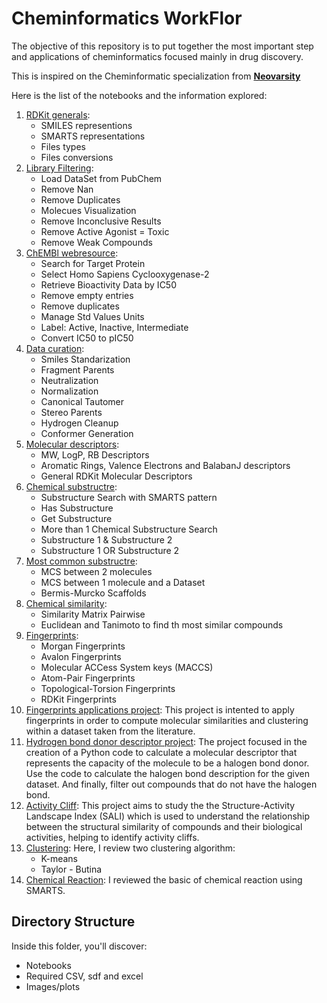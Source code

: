 # Cheminformatics WorkFlor

The objective of this repository is to put together the most important step and applications of cheminformatics focused mainly in drug discovery.

This is inspired on the Cheminformatic specialization from [**Neovarsity**](https://neovarsity.org/)

Here is the list of the notebooks and the information explored:
1. [RDKit generals](https://github.com/Stef0916/chemoinformatics-bioinformatics/tree/main/cheminformatics-workflow/notebooks/1-RDKit-general.ipynb):
    - SMILES representions
    - SMARTS representations
    - Files types
    - Files conversions
2. [Library Filtering](https://github.com/Stef0916/chemoinformatics-bioinformatics/tree/main/cheminformatics-workflow/notebooks/2-Library_filtering.ipynb):
    - Load DataSet from PubChem
    - Remove Nan
    - Remove Duplicates
    - Molecues Visualization
    - Remove Inconclusive Results
    - Remove Active Agonist = Toxic
    - Remove Weak Compounds
3. [ChEMBl webresource](https://github.com/Stef0916/chemoinformatics-bioinformatics/tree/main/cheminformatics-workflow/notebooks/3-chembl_webresource.ipynb):
    - Search for Target Protein
    - Select Homo Sapiens Cyclooxygenase-2
    - Retrieve Bioactivity Data by IC50
    - Remove empty entries
    - Remove duplicates
    - Manage Std Values Units
    - Label: Active, Inactive, Intermediate
    - Convert IC50 to pIC50
4. [Data curation](https://github.com/Stef0916/chemoinformatics-bioinformatics/tree/main/cheminformatics-workflow/notebooks/4-Data_curation.ipynb):
    - Smiles Standarization
    - Fragment Parents
    - Neutralization
    - Normalization
    - Canonical Tautomer
    - Stereo Parents
    - Hydrogen Cleanup
    - Conformer Generation
5. [Molecular descriptors](https://github.com/Stef0916/chemoinformatics-bioinformatics/tree/main/cheminformatics-workflow/notebooks/5-Molecular-descriptors.ipynb):
    - MW, LogP, RB Descriptors
    - Aromatic Rings, Valence Electrons and BalabanJ descriptors
    - General RDKit Molecular Descriptors
6. [Chemical substructre](https://github.com/Stef0916/chemoinformatics-bioinformatics/tree/main/cheminformatics-workflow/notebooks/6-Chemical_substracture.ipynb):
    - Substructure Search with SMARTS pattern
    - Has Substructure
    - Get Substructure
    - More than 1 Chemical Substructure Search
    - Substructure 1 & Substructure 2
    - Substructure 1 OR Substructure 2
7. [Most common substructre](https://github.com/Stef0916/chemoinformatics-bioinformatics/tree/main/cheminformatics-workflow/notebooks/7-Most_common_substracture.ipynb):
    - MCS between 2 molecules
    - MCS between 1 molecule and a Dataset
    - Bermis-Murcko Scaffolds
8. [Chemical similarity](https://github.com/Stef0916/chemoinformatics-bioinformatics/tree/main/cheminformatics-workflow/notebooks/8-Chemical_smilarity.ipynb):
    - Similarity Matrix Pairwise
    - Euclidean and Tanimoto to find th most similar compounds
9. [Fingerprints](https://github.com/Stef0916/chemoinformatics-bioinformatics/tree/main/cheminformatics-workflow/notebooks/9-Fingerprints.ipynb):
    - Morgan Fingerprints
    - Avalon Fingerprints
    - Molecular ACCess System keys (MACCS)
    - Atom-Pair Fingerprints
    - Topological-Torsion Fingerprints
    - RDKit Fingerprints
10. [Fingerprints applications project](https://github.com/Stef0916/chemoinformatics-bioinformatics/tree/main/cheminformatics-workflow/notebooks/10-Fingerprints-applications.ipynb): This project is intented to apply fingerprints in order to compute molecular similarities and clustering within a dataset taken from the literature.
11. [Hydrogen bond donor descriptor project](https://github.com/Stef0916/chemoinformatics-bioinformatics/tree/main/cheminformatics-workflow/notebooks/11-Hydrogen_bond_donor-descriptor.ipynb): The project focused in the creation of a Python code to calculate a molecular descriptor that represents the capacity of the molecule to be a halogen bond donor. Use the code to calculate the halogen bond description for the given dataset. And finally, filter out compounds that do not have the halogen bond.
12. [Activity Cliff](https://github.com/Stef0916/chemoinformatics-bioinformatics/tree/main/cheminformatics-workflow/notebooks/12-Activity_cliff.ipynb): This project aims to study the the Structure-Activity Landscape Index (SALI) which is used to understand the relationship between the structural similarity of compounds and their biological activities, helping to identify activity cliffs.
13. [Clustering](https://github.com/Stef0916/chemoinformatics-bioinformatics/tree/main/cheminformatics-workflow/notebooks/13-Clustering.ipynb): Here, I review two clustering algorithm:
    - K-means
    - Taylor - Butina
14. [Chemical Reaction](https://github.com/Stef0916/chemoinformatics-bioinformatics/tree/main/cheminformatics-workflow/notebooks/14-Chemical_reaction.ipynb): I reviewed the basic of chemical reaction using SMARTS.

## Directory Structure

Inside this folder, you'll discover:

- Notebooks
- Required CSV, sdf and excel
- Images/plots